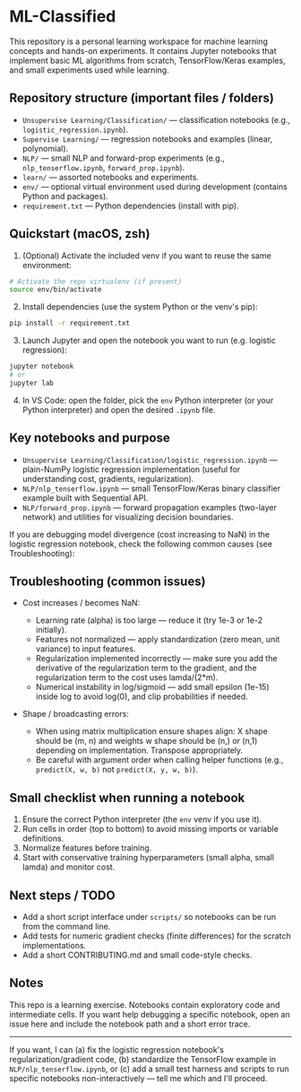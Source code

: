 # ML-Classified

This repository is a personal learning workspace for machine learning concepts and hands-on experiments. It contains Jupyter notebooks that implement basic ML algorithms from scratch, TensorFlow/Keras examples, and small experiments used while learning.

## Repository structure (important files / folders)

- `Unsupervise Learning/Classification/` — classification notebooks (e.g., `logistic_regression.ipynb`).
- `Supervise Learning/` — regression notebooks and examples (linear, polynomial).
- `NLP/` — small NLP and forward-prop experiments (e.g., `nlp_tenserflow.ipynb`, `forward_prop.ipynb`).
- `learn/` — assorted notebooks and experiments.
- `env/` — optional virtual environment used during development (contains Python and packages).
- `requirement.txt` — Python dependencies (install with pip).

## Quickstart (macOS, zsh)

1. (Optional) Activate the included venv if you want to reuse the same environment:

```bash
# Activate the repo virtualenv (if present)
source env/bin/activate
```

2. Install dependencies (use the system Python or the venv's pip):

```bash
pip install -r requirement.txt
```

3. Launch Jupyter and open the notebook you want to run (e.g. logistic regression):

```bash
jupyter notebook
# or
jupyter lab
```

4. In VS Code: open the folder, pick the `env` Python interpreter (or your Python interpreter) and open the desired `.ipynb` file.

## Key notebooks and purpose

- `Unsupervise Learning/Classification/logistic_regression.ipynb` — plain-NumPy logistic regression implementation (useful for understanding cost, gradients, regularization).
- `NLP/nlp_tenserflow.ipynb` — small TensorFlow/Keras binary classifier example built with Sequential API.
- `NLP/forward_prop.ipynb` — forward propagation examples (two-layer network) and utilities for visualizing decision boundaries.

If you are debugging model divergence (cost increasing to NaN) in the logistic regression notebook, check the following common causes (see Troubleshooting):

## Troubleshooting (common issues)

- Cost increases / becomes NaN:

  - Learning rate (alpha) is too large — reduce it (try 1e-3 or 1e-2 initially).
  - Features not normalized — apply standardization (zero mean, unit variance) to input features.
  - Regularization implemented incorrectly — make sure you add the derivative of the regularization term to the gradient, and the regularization term to the cost uses lamda/(2\*m).
  - Numerical instability in log/sigmoid — add small epsilon (1e-15) inside log to avoid log(0), and clip probabilities if needed.

- Shape / broadcasting errors:
  - When using matrix multiplication ensure shapes align: X shape should be (m, n) and weights w shape should be (n,) or (n,1) depending on implementation. Transpose appropriately.
  - Be careful with argument order when calling helper functions (e.g., `predict(X, w, b)` not `predict(X, y, w, b)`).

## Small checklist when running a notebook

1. Ensure the correct Python interpreter (the `env` venv if you use it).
2. Run cells in order (top to bottom) to avoid missing imports or variable definitions.
3. Normalize features before training.
4. Start with conservative training hyperparameters (small alpha, small lamda) and monitor cost.

## Next steps / TODO

- Add a short script interface under `scripts/` so notebooks can be run from the command line.
- Add tests for numeric gradient checks (finite differences) for the scratch implementations.
- Add a short CONTRIBUTING.md and small code-style checks.

## Notes

This repo is a learning exercise. Notebooks contain exploratory code and intermediate cells. If you want help debugging a specific notebook, open an issue here and include the notebook path and a short error trace.

---

If you want, I can (a) fix the logistic regression notebook's regularization/gradient code, (b) standardize the TensorFlow example in `NLP/nlp_tenserflow.ipynb`, or (c) add a small test harness and scripts to run specific notebooks non-interactively — tell me which and I'll proceed.
